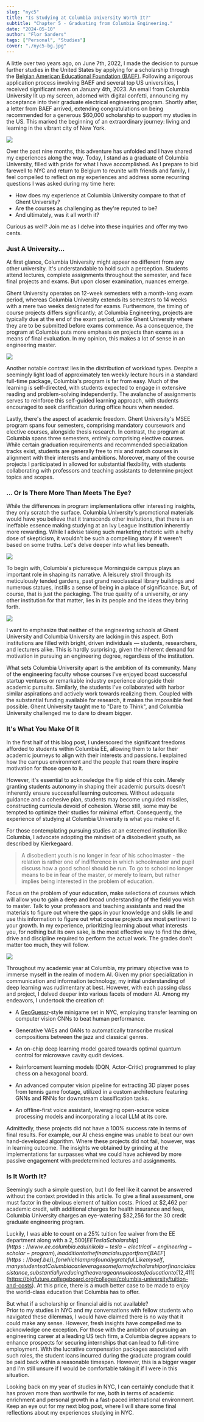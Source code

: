 ```yaml
---
slug: "nyc5"
title: "Is Studying at Columbia University Worth It?"
subtitle: "Chapter 5 - Graduating from Columbia Engineering."
date: "2024-05-10"
author: "Flor Sanders"
tags: ["Personal", "Studies"]
cover: "./nyc5-bg.jpg"
---
```


A little over two years ago, on June 7th, 2022, I made the decision to pursue further studies in the United States by applying for a scholarship through the [Belgian American Educational Foundation (BAEF)](https://baef.be/). Following a rigorous application process involving BAEF and several top US universities, I received significant news on January 4th, 2023.
An email from Columbia University lit up my screen, adorned with digital confetti, announcing my acceptance into their graduate electrical engineering program. Shortly after, a letter from BAEF arrived, extending congratulations on being recommended for a generous $60,000 scholarship to support my studies in the US. This marked the beginning of an extraordinary journey: living and learning in the vibrant city of New York.

![](./nyc5-graduation.jpg)

Over the past nine months, this adventure has unfolded and I have shared my experiences along the way.
Today, I stand as a graduate of Columbia University, filled with pride for what I have accomplished. As I prepare to bid farewell to NYC and return to Belgium to reunite with friends and family, I feel compelled to reflect on my experiences and address some recurring questions I was asked during my time here:

- How does my experience at Columbia University compare to that of Ghent University?
- Are the courses as challenging as they're reputed to be?
- And ultimately, was it all worth it?

Curious as well? Join me as I delve into these inquiries and offer my two cents.

### Just A University...

At first glance, Columbia University might appear no different from any other university. It's understandable to hold such a perception. Students attend lectures, complete assignments throughout the semester, and face final projects and exams. But upon closer examination, nuances emerge.

Ghent University operates on 12-week semesters with a month-long exam period, whereas Columbia University extends its semesters to 14 weeks with a mere two weeks designated for exams. Furthermore, the timing of course projects differs significantly; at Columbia Engineering, projects are typically due at the end of the exam period, unlike Ghent University where they are to be submitted before exams commence.
As a consequence, the program at Columbia puts more emphasis on projects than exams as a means of final evaluation. In my opinion, this makes a lot of sense in an engineering master.

![](./nyc5-lecture-hall.jpg)

Another notable contrast lies in the distribution of workload types. Despite a seemingly light load of approximately ten weekly lecture hours in a standard full-time package, Columbia's program is far from easy.
Much of the learning is self-directed, with students expected to engage in extensive reading and problem-solving independently. The avalanche of assignments serves to reinforce this self-guided learning approach, with students encouraged to seek clarification during office hours when needed.

Lastly, there's the aspect of academic freedom. Ghent University's MSEE program spans four semesters, comprising mandatory coursework and elective courses, alongside thesis research. In contrast, the program at Columbia spans three semesters, entirely comprising elective courses. While certain graduation requirements and recommended specialization tracks exist, students are generally free to mix and match courses in alignment with their interests and ambitions.
Moreover, many of the course projects I participated in allowed for substantial flexibility, with students collaborating with professors and teaching assistants to determine project topics and scopes.

### ... Or Is There More Than Meets The Eye?

While the differences in program implementations offer interesting insights, they only scratch the surface.
Columbia University's promotional materials would have you believe that it transcends other insitutions, that there is an ineffable essence making studying at an Ivy League Institution inherently more rewarding.
While I advise taking such marketing rhetoric with a hefty dose of skepticism, it wouldn't be such a compelling story if it weren't based on some truths. Let's delve deeper into what lies beneath.

![](./nyc5-campus.jpg)

To begin with, Columbia's picturesque Morningside campus plays an important role in shaping its narrative. A leisurely stroll through its meticulously tended gardens, past grand neoclassical library buildings and numerous statues, instills a sense of being in a place of significance.
But, of course, that is just the packaging. The true quality of a university, or any other institution for that matter, lies in its people and the ideas they bring forth.

![](./nyc5-campus-wide.jpg)

I want to emphasize that neither of the engineering schools at Ghent University and Columbia University are lacking in this aspect.
Both institutions are filled with bright, driven individuals — students, researchers, and lecturers alike. This is hardly surprising, given the inherent demand for motivation in pursuing an engineering degree, regardless of the institution.

What sets Columbia University apart is the ambition of its community. Many of the engineering faculty whose courses I've enjoyed boast successful startup ventures or remarkable industry experience alongside their academic pursuits. Similarly, the students I've collaborated with harbor similar aspirations and actively work towards realizing them. Coupled with the substantial funding available for research, it makes the impossible feel possible.
Ghent University taught me to "Dare to Think", and Columbia University challenged me to dare to dream bigger.

### It's What You Make Of It

In the first half of this blog post, I underscored the significant freedoms afforded to students within Columbia EE, allowing them to tailor their academic journeys to align with their interests and passions.
I explained how the campus environment and the people that roam there inspire motivation for those open to it.

However, it's essential to acknowledge the flip side of this coin. Merely granting students autonomy in shaping their academic pursuits doesn't inherently ensure successful learning outcomes. Without adequate guidance and a cohesive plan, students may become unguided missiles, constructing curricula devoid of cohesion. Worse still, some may be tempted to optimize their studies for minimal effort.
Consequently, the experience of studying at Columbia University is what you make of it.

For those contemplating pursuing studies at an esteemed institution like Columbia, I advocate adopting the mindset of a disobedient youth, as described by Kierkegaard.

> A disobedient youth is no longer in fear of his schoolmaster - the relation is rather one of indifference in which schoolmaster and pupil discuss how a good school should be run. To go to school no longer means to be in fear of the master, or merely to learn, but rather implies being interested in the problem of education.

Focus on the problem of your education, make selections of courses which will allow you to gain a deep and broad understanding of the field you wish to master. Talk to your professors and teaching assistants and read the materials to figure out where the gaps in your knowledge and skills lie and use this information to figure out what course projects are most pertinent to your growth. In my experience, prioritizing learning about what interests you, for nothing but its own sake, is the most effective way to find the drive, drive and discipline required to perform the actual work. The grades don't matter too much, they will follow.

![](./nyc5-reading.jpg)

Throughout my academic year at Columbia, my primary objective was to immerse myself in the realm of modern AI. Given my prior specialization in communication and information technology, my initial understanding of deep learning was rudimentary at best.
However, with each passing class and project, I delved deeper into various facets of modern AI. Among my endeavors, I undertook the creation of:

- A [GeoGuessr](https://www.geoguessr.com/)-style minigame set in NYC, employing transfer learning on computer vision CNNs to beat human performance.

- Generative VAEs and GANs to automatically transcribe musical compositions between the jazz and classical genres.

- An on-chip deep learning model geared towards optimal quantum control for microwave cavity qudit devices.

- Reinforcement learning models (DQN, Actor-Critic) programmed to play chess on a hexagonal board.

- An advanced computer vision pipeline for extracting 3D player poses from tennis game footage, utilized in a custom architecture featuring GNNs and RNNs for downstream classification tasks.

- An offline-first voice assistant, leveraging open-source voice processing models and incorporating a local LLM at its core.

Admittedly, these projects did not have a 100% success rate in terms of final results. For example, our AI chess engine was unable to beat our own hand-developed algorithm. Where these projects did not fail, however, was in learning outcome. The insights we obtained by grinding at the implementations far surpasses what we could have achieved by more passive engagement with predetermined lectures and assignments.

### Is It Worth It?

Seemingly such a simple question, but I do feel like it cannot be answered without the context provided in this article.
To give a final assessment, one must factor in the obvious element of tuition costs.
Priced at $2,462 per academic credit, with additional charges for health insurance and fees, Columbia University charges an eye-watering $82,256 for the 30 credit graduate engineering program.

Luckily, I was able to count on a 25% tuition fee waiver from the EE department along with a $2,500 [EE Tesla Scholarship](https://www.ee.columbia.edu/nikola-tesla-electrical-engineering-scholar-program), in addition to the financial support from [BAEF](https://baef.be/), for which I am profoundly grateful.
Like myself, many students at Columbia can leverage some form of scholarship or financial assistance, substantially reducing the average annual cost of education to [$12,411](https://bigfuture.collegeboard.org/colleges/columbia-university/tuition-and-costs).
At this price, there is a much better case to be made to enjoy the world-class education that Columbia has to offer.

But what if a scholarship or financial aid is not available?  
Prior to my studies in NYC and my conversations with fellow students who navigated these dilemmas, I would have claimed there is no way that it could make any sense.
However, fresh insights have compelled me to acknowledge one exception.
For those with the ambition of pursuing an engineering career at a leading US tech firm, a Columbia degree appears to enhance prospects for securing internships that can lead to full-time employment.
With the lucrative compensation packages associated with such roles, the student loans incurred during the graduate program could be paid back within a reasonable timespan.
However, this is a bigger wager and I'm still unsure if I would be comfortable taking it if I were in this situation.

Looking back on my year of studies in NYC, I can certainly conclude that it has proven more than worthwile for me, both in terms of academic enrichment and personal growth in a fast-paced international environment.
Keep an eye out for my next blog post, where I will share some final reflections about my experiences studying in NYC.

